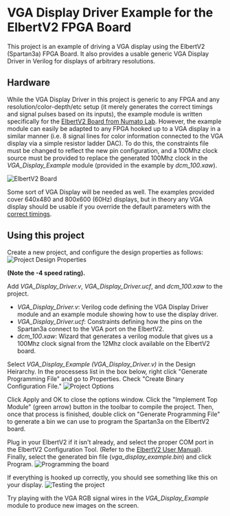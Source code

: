 # VGA Display Driver Example for the ElbertV2 FPGA Board
This project is an example of driving a VGA display using the ElbertV2 (Spartan3a) FPGA Board. It also provides a usable generic VGA Display Driver in Verilog for displays of arbitrary resolutions.

## Hardware
While the VGA Display Driver in this project is generic to any FPGA and any resolution/color-depth/etc setup (it merely generates the correct timings and signal pulses based on its inputs), the example module is written specifically for the [ElbertV2 Board from Numato Lab](https://numato.com/product/elbert-v2-spartan-3a-fpga-development-board). However, the example module can easily be adapted to any FPGA hooked up to a VGA display in a similar manner (i.e. 8 signal lines for color information connected to the VGA display via a simple resistor ladder DAC). To do this, the constraints file must be changed to reflect the new pin configuration, and a 100Mhz clock source must be provided to replace the generated 100Mhz clock in the _VGA_Display_Example_ module (provided in the example by _dcm_100.xaw_).

![ElbertV2 Board](https://numato.com/help/wp-content/uploads/2016/03/elbertv2_4__09811.1437703972.1280.1280-e1459217096649.jpg)

Some sort of VGA Display will be needed as well. The examples provided cover 640x480 and 800x600 (60Hz) displays, but in theory any VGA display should be usable if you override the default parameters with the [correct timings](https://www.epanorama.net/faq/vga2rgb/calc.html).

## Using this project
Create a new project, and configure the design properties as follows:
![Project Design Properties](https://i.imgur.com/rxClI8z.png)

__(Note the -4 speed rating).__

Add _VGA_Display_Driver.v_, _VGA_Display_Driver.ucf_, and _dcm_100.xaw_ to the project.

* _VGA_Display_Driver.v_: Verilog code defining the VGA Display Driver module and an example module showing how to use the display driver.
* _VGA_Display_Driver.ucf_: Constraints defining how the pins on the Spartan3a connect to the VGA port on the ElbertV2.
* _dcm_100.xaw_: Wizard that generates a verilog module that gives us a 100Mhz clock signal from the 12Mhz clock available on the ElbertV2 board.

Select _VGA_Display_Example (VGA_Display_Driver.v)_ in the Design Heirarchy. In the processess list in the box below, right click "Generate Programming File" and go to Properties. Check "Create Binary Configuration File."
![Project Options](https://i.imgur.com/QG1aHdb.png)

Click Apply and OK to close the options window. Click the "Implement Top Module" (green arrow) button in the toolbar to compile the project. Then, once that process is finished, double click on "Generate Programming File" to generate a bin we can use to program the Spartan3a on the ElbertV2 board.

Plug in your ElbertV2 if it isn't already, and select the proper COM port in the ElbertV2 Configuration Tool. (Refer to the [ElbertV2 User Manual](https://numato.com/docs/elbert-v2-spartan-3a-fpga-development-board/)). Finally, select the generated bin file (_vga_display_example.bin_) and click Program. 
![Programming the board](https://i.imgur.com/V20n1Lu.png)

If everything is hooked up correctly, you should see something like this on your display.
![Testing the project](https://i.imgur.com/8SizvzJ.jpg)

Try playing with the VGA RGB signal wires in the _VGA_Display_Example_ module to produce new images on the screen.
